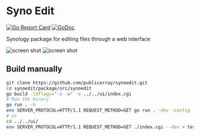 # Syno Edit

[![Go Report Card](https://goreportcard.com/badge/github.com/publicarray/synoedit)](https://goreportcard.com/report/github.com/publicarray/synoedit)
[![GoDoc](https://godoc.org/github.com/publicarray/synoedit/package/src/synoedit?status.svg)](https://godoc.org/github.com/publicarray/synoedit/package/src/synoedit)

Synology package for editing files through a web interface

![screen shot](https://user-images.githubusercontent.com/5497998/41282074-7e3f81f6-6e76-11e8-8436-0187282b1b87.png)
![screen shot](https://user-images.githubusercontent.com/5497998/41282242-f7290420-6e76-11e8-81da-43769de7a269.png)


## Build manually

```sh
git clone https://github.com/publicarray/synoedit.git
cd synoedit/package/src/synoedit
go build -ldflags="-s -w" -o ../../ui/index.cgi
# Run the binary
go run . -h
env SERVER_PROTOCOL=HTTP/1.1 REQUEST_METHOD=GET go run . -dev -config ../../ui/database.toml
# or
cd ../../ui/
env SERVER_PROTOCOL=HTTP/1.1 REQUEST_METHOD=GET ./index.cgi --dev > test.html
```
